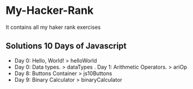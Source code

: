 # My-Hacker-Rank
It contains all my haker rank exercises

## Solutions 10 Days of Javascript
- Day 0: Hello, World! > helloWorld 
- Day 0: Data types. > dataTypes
. Day 1: Arithmetic Operators. > ariOp
- Day 8: Buttons Container > js10Buttons
- Day 9: Binary Calculator > binaryCalculator
